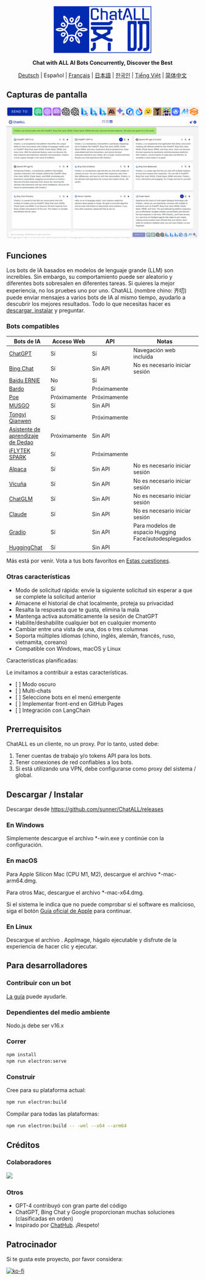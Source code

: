 <div align="center">
  <img src="src/assets/logo-cover.png" width=256></img>
  <p><strong>Chat with ALL AI Bots Concurrently, Discover the Best</strong></p>

[Deutsch](README_DE-DE.md) | Español | [Français](README_FR-FR.md) | [日本語](README_JA-JP.md) | [한국인](README_KO-KR.md) | [Tiếng Việt](README_VI-VN.md) | [简体中文](README_ZH-CN.md)

</div>

## Capturas de pantalla

![Screenshot](screenshots/screenshot-2.png?raw=true)
![Screenshot](screenshots/screenshot-1.png?raw=true)

## Funciones

Los bots de IA basados en modelos de lenguaje grande (LLM) son increíbles. Sin embargo, su comportamiento puede ser aleatorio y diferentes bots sobresalen en diferentes tareas. Si quieres la mejor experiencia, no los pruebes uno por uno. ChatALL (nombre chino: 齐叨) puede enviar mensajes a varios bots de IA al mismo tiempo, ayudarlo a descubrir los mejores resultados. Todo lo que necesitas hacer es [descargar, instalar](https://github.com/sunner/ChatALL/releases) y preguntar.

### Bots compatibles

| Bots de IA | Acceso Web | API | Notas |
| ------------------------------------------------------------ | ----------- | ----------- | ------------------------------------------- |
| [ChatGPT](https://chat.openai.com)                           | Sí | Sí | Navegación web incluida |
| [Bing Chat](https://www.bing.com/new)                        | Sí | Sin API | No es necesario iniciar sesión |
| [Baidu ERNIE](https://yiyan.baidu.com/)                      | No | Sí |                                             |
| [Bardo](https://bard.google.com/)                             | Sí | Próximamente |                                             |
| [Poe](https://poe.com/)                                      | Próximamente | Próximamente |                                             |
| [MUSGO](https://moss.fastnlp.top/)                            | Sí | Sin API |                                             |
| [Tongyi Qianwen](http://tongyi.aliyun.com/)                  | Sí | Próximamente |                                             |
| [Asistente de aprendizaje de Dedao](https://ai.dedao.cn/)             | Próximamente | Sin API |                                             |
| [iFLYTEK SPARK](http://xinghuo.xfyun.cn/)                    | Sí | Próximamente |                                             |
| [Alpaca](https://crfm.stanford.edu/2023/03/13/alpaca.html)   | Sí | Sin API | No es necesario iniciar sesión |
| [Vicuña](https://lmsys.org/blog/2023-03-30-vicuna/)          | Sí | Sin API | No es necesario iniciar sesión |
| [ChatGLM](https://chatglm.cn/blog)                           | Sí | Sin API | No es necesario iniciar sesión |
| [Claude](https://www.anthropic.com/index/introducing-claude) | Sí | Sin API | No es necesario iniciar sesión |
| [Gradio](https://gradio.app/)                                | Sí | Sin API | Para modelos de espacio Hugging Face/autodesplegados |
| [HuggingChat](https://huggingface.co/chat/)                  | Sí | Sin API |                                             |

Más está por venir. Vota a tus bots favoritos en [Estas cuestiones](https://github.com/sunner/ChatALL/labels/more%20LLMs).

### Otras características

*   Modo de solicitud rápida: envíe la siguiente solicitud sin esperar a que se complete la solicitud anterior
*   Almacene el historial de chat localmente, proteja su privacidad
*   Resalta la respuesta que te gusta, elimina la mala
*   Mantenga activa automáticamente la sesión de ChatGPT
*   Habilite/deshabilite cualquier bot en cualquier momento
*   Cambiar entre una vista de una, dos o tres columnas
*   Soporta múltiples idiomas (chino, inglés, alemán, francés, ruso, vietnamita, coreano)
*   Compatible con Windows, macOS y Linux

Características planificadas:

Le invitamos a contribuir a estas características.

*   \[ ] Modo oscuro
*   \[ ] Multi-chats
*   \[ ] Seleccione bots en el menú emergente
*   \[ ] Implementar front-end en GitHub Pages
*   \[ ] Integración con LangChain

## Prerrequisitos

ChatALL es un cliente, no un proxy. Por lo tanto, usted debe:

1.  Tener cuentas de trabajo y/o tokens API para los bots.
2.  Tener conexiones de red confiables a los bots.
3.  Si está utilizando una VPN, debe configurarse como proxy del sistema / global.

## Descargar / Instalar

Descargar desde https://github.com/sunner/ChatALL/releases

### En Windows

Simplemente descargue el archivo \*-win.exe y continúe con la configuración.

### En macOS

Para Apple Silicon Mac (CPU M1, M2), descargue el archivo \*-mac-arm64.dmg.

Para otros Mac, descargue el archivo \*-mac-x64.dmg.

Si el sistema le indica que no puede comprobar si el software es malicioso, siga el botón [Guía oficial de Apple](https://support.apple.com/guide/mac-help/apple-cant-check-app-for-malicious-software-mchleab3a043/mac) para continuar.

### En Linux

Descargue el archivo . AppImage, hágalo ejecutable y disfrute de la experiencia de hacer clic y ejecutar.

## Para desarrolladores

### Contribuir con un bot

[La guía](https://github.com/sunner/ChatALL/wiki/%E5%A6%82%E4%BD%95%E6%B7%BB%E5%8A%A0%E4%B8%80%E4%B8%AA%E6%96%B0%E7%9A%84-AI-%E5%AF%B9%E8%AF%9D%E6%9C%BA%E5%99%A8%E4%BA%BA) puede ayudarle.

### Dependientes del medio ambiente

Nodo.js debe ser v16.x

### Correr

```bash
npm install
npm run electron:serve
```

### Construir

Cree para su plataforma actual:

```bash
npm run electron:build
```

Compilar para todas las plataformas:

```bash
npm run electron:build -- -wml --x64 --arm64
```

## Créditos

### Colaboradores

<a href="https://github.com/sunner/ChatALL/graphs/contributors">
  <img src="https://contrib.rocks/image?repo=sunner/ChatALL" />
</a>

### Otros

*   GPT-4 contribuyó con gran parte del código
*   ChatGPT, Bing Chat y Google proporcionan muchas soluciones (clasificadas en orden)
*   Inspirado por [ChatHub](https://github.com/chathub-dev/chathub). ¡Respeto!

## Patrocinador

Si te gusta este proyecto, por favor considera:

[![ko-fi](https://ko-fi.com/img/githubbutton_sm.svg)](https://ko-fi.com/F1F8KZJGJ)
